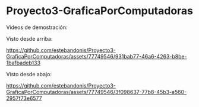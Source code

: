 # Proyecto3-GraficaPorComputadoras

Videos de demostración:

Visto desde arriba:




https://github.com/estebandonis/Proyecto3-GraficaPorComputadoras/assets/77749546/931bab77-46a6-4263-b8be-1bafbadeb133




Visto desde abajo:





https://github.com/estebandonis/Proyecto3-GraficaPorComputadoras/assets/77749546/3f098637-77b8-45b3-a560-2957f73e6577


